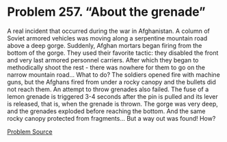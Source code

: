 # Problem 257. “About the grenade”

A real incident that occurred during the war in Afghanistan. A column of Soviet armored vehicles was moving along a serpentine mountain road above a deep gorge. Suddenly, Afghan mortars began firing from the bottom of the gorge. They used their favorite tactic: they disabled the front and very last armored personnel carriers. After which they began to methodically shoot the rest - there was nowhere for them to go on the narrow mountain road... What to do? The soldiers opened fire with machine guns, but the Afghans fired from under a rocky canopy and the bullets did not reach them. An attempt to throw grenades also failed. The fuse of a lemon grenade is triggered 3-4 seconds after the pin is pulled and its lever is released, that is, when the grenade is thrown. The gorge was very deep, and the grenades exploded before reaching the bottom. And the same rocky canopy protected from fragments... But a way out was found! How?

[Problem Source](https://www.trizland.ru/tasks/1750/)